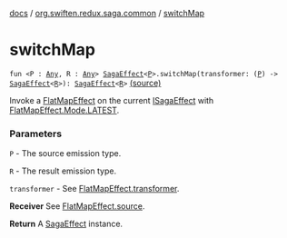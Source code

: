 [docs](../index.md) / [org.swiften.redux.saga.common](index.md) / [switchMap](./switch-map.md)

# switchMap

`fun <P : `[`Any`](https://kotlinlang.org/api/latest/jvm/stdlib/kotlin/-any/index.html)`, R : `[`Any`](https://kotlinlang.org/api/latest/jvm/stdlib/kotlin/-any/index.html)`> `[`SagaEffect`](-saga-effect/index.md)`<`[`P`](switch-map.md#P)`>.switchMap(transformer: (`[`P`](switch-map.md#P)`) -> `[`SagaEffect`](-saga-effect/index.md)`<`[`R`](switch-map.md#R)`>): `[`SagaEffect`](-saga-effect/index.md)`<`[`R`](switch-map.md#R)`>` [(source)](https://github.com/protoman92/KotlinRedux/tree/master/common\common-saga\src\main\kotlin/org/swiften/redux/saga/common/CommonExtension.kt#L40)

Invoke a [FlatMapEffect](-flat-map-effect/index.md) on the current [ISagaEffect](-i-saga-effect.md) with [FlatMapEffect.Mode.LATEST](-flat-map-effect/-mode/-l-a-t-e-s-t.md).

### Parameters

`P` - The source emission type.

`R` - The result emission type.

`transformer` - See [FlatMapEffect.transformer](-flat-map-effect/transformer.md).

**Receiver**
See [FlatMapEffect.source](-flat-map-effect/source.md).

**Return**
A [SagaEffect](-saga-effect/index.md) instance.

